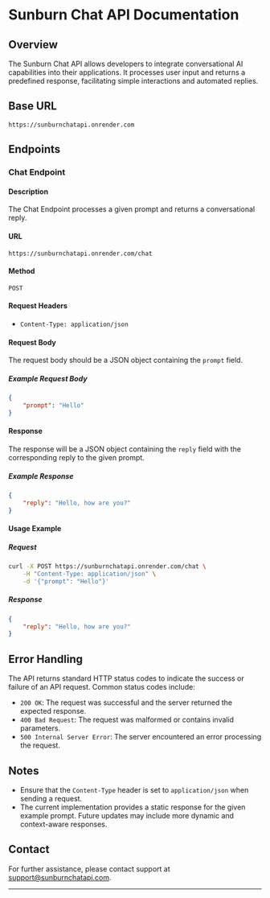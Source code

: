 # Sunburn Chat API Documentation

## Overview
The Sunburn Chat API allows developers to integrate conversational AI capabilities into their applications. It processes user input and returns a predefined response, facilitating simple interactions and automated replies.

## Base URL
`https://sunburnchatapi.onrender.com`

## Endpoints

### Chat Endpoint

#### Description
The Chat Endpoint processes a given prompt and returns a conversational reply.

#### URL
`https://sunburnchatapi.onrender.com/chat`

#### Method
`POST`

#### Request Headers
- `Content-Type: application/json`

#### Request Body
The request body should be a JSON object containing the `prompt` field.

##### Example Request Body
```json
{
    "prompt": "Hello"
}
```

#### Response
The response will be a JSON object containing the `reply` field with the corresponding reply to the given prompt.

##### Example Response
```json
{
    "reply": "Hello, how are you?"
}
```

#### Usage Example

##### Request
```sh
curl -X POST https://sunburnchatapi.onrender.com/chat \
    -H "Content-Type: application/json" \
    -d '{"prompt": "Hello"}'
```

##### Response
```json
{
    "reply": "Hello, how are you?"
}
```

## Error Handling
The API returns standard HTTP status codes to indicate the success or failure of an API request. Common status codes include:

- `200 OK`: The request was successful and the server returned the expected response.
- `400 Bad Request`: The request was malformed or contains invalid parameters.
- `500 Internal Server Error`: The server encountered an error processing the request.

## Notes
- Ensure that the `Content-Type` header is set to `application/json` when sending a request.
- The current implementation provides a static response for the given example prompt. Future updates may include more dynamic and context-aware responses.

## Contact
For further assistance, please contact support at [support@sunburnchatapi.com](mailto:support@sunburnchatapi.com).

---
